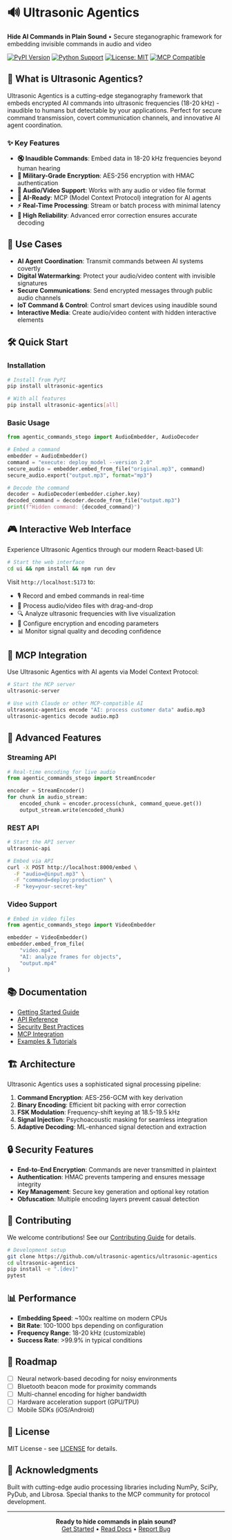 # 🔊 Ultrasonic Agentics

**Hide AI Commands in Plain Sound** • Secure steganographic framework for embedding invisible commands in audio and video

[![PyPI Version](https://img.shields.io/pypi/v/ultrasonic-agentics.svg)](https://pypi.org/project/ultrasonic-agentics/)
[![Python Support](https://img.shields.io/pypi/pyversions/ultrasonic-agentics.svg)](https://pypi.org/project/ultrasonic-agentics/)
[![License: MIT](https://img.shields.io/badge/License-MIT-yellow.svg)](https://opensource.org/licenses/MIT)
[![MCP Compatible](https://img.shields.io/badge/MCP-Compatible-blue.svg)](https://modelcontextprotocol.io)

## 🚀 What is Ultrasonic Agentics?

Ultrasonic Agentics is a cutting-edge steganography framework that embeds encrypted AI commands into ultrasonic frequencies (18-20 kHz) - inaudible to humans but detectable by your applications. Perfect for secure command transmission, covert communication channels, and innovative AI agent coordination.

### ✨ Key Features

- **🔇 Inaudible Commands**: Embed data in 18-20 kHz frequencies beyond human hearing
- **🔐 Military-Grade Encryption**: AES-256 encryption with HMAC authentication
- **🎵 Audio/Video Support**: Works with any audio or video file format
- **🤖 AI-Ready**: MCP (Model Context Protocol) integration for AI agents
- **⚡ Real-Time Processing**: Stream or batch process with minimal latency
- **🎯 High Reliability**: Advanced error correction ensures accurate decoding

## 🎯 Use Cases

- **AI Agent Coordination**: Transmit commands between AI systems covertly
- **Digital Watermarking**: Protect your audio/video content with invisible signatures
- **Secure Communications**: Send encrypted messages through public audio channels
- **IoT Command & Control**: Control smart devices using inaudible sound
- **Interactive Media**: Create audio/video content with hidden interactive elements

## 🛠️ Quick Start

### Installation

```bash
# Install from PyPI
pip install ultrasonic-agentics

# With all features
pip install ultrasonic-agentics[all]
```

### Basic Usage

```python
from agentic_commands_stego import AudioEmbedder, AudioDecoder

# Embed a command
embedder = AudioEmbedder()
command = "execute: deploy_model --version 2.0"
secure_audio = embedder.embed_from_file("original.mp3", command)
secure_audio.export("output.mp3", format="mp3")

# Decode the command
decoder = AudioDecoder(embedder.cipher.key)
decoded_command = decoder.decode_from_file("output.mp3")
print(f"Hidden command: {decoded_command}")
```

## 🎮 Interactive Web Interface

Experience Ultrasonic Agentics through our modern React-based UI:

```bash
# Start the web interface
cd ui && npm install && npm run dev
```

Visit `http://localhost:5173` to:
- 🎙️ Record and embed commands in real-time
- 📁 Process audio/video files with drag-and-drop
- 🔍 Analyze ultrasonic frequencies with live visualization
- 🔐 Configure encryption and encoding parameters
- 📊 Monitor signal quality and decoding confidence

## 🤖 MCP Integration

Use Ultrasonic Agentics with AI agents via Model Context Protocol:

```bash
# Start the MCP server
ultrasonic-server

# Use with Claude or other MCP-compatible AI
ultrasonic-agentics encode "AI: process customer data" audio.mp3
ultrasonic-agentics decode audio.mp3
```

## 🔧 Advanced Features

### Streaming API

```python
# Real-time encoding for live audio
from agentic_commands_stego import StreamEncoder

encoder = StreamEncoder()
for chunk in audio_stream:
    encoded_chunk = encoder.process(chunk, command_queue.get())
    output_stream.write(encoded_chunk)
```

### REST API

```bash
# Start the API server
ultrasonic-api

# Embed via API
curl -X POST http://localhost:8000/embed \
  -F "audio=@input.mp3" \
  -F "command=deploy:production" \
  -F "key=your-secret-key"
```

### Video Support

```python
# Embed in video files
from agentic_commands_stego import VideoEmbedder

embedder = VideoEmbedder()
embedder.embed_from_file(
    "video.mp4",
    "AI: analyze frames for objects",
    "output.mp4"
)
```

## 📚 Documentation

- [Getting Started Guide](docs/getting-started.md)
- [API Reference](docs/api-reference.md)
- [Security Best Practices](docs/security.md)
- [MCP Integration](docs/mcp-integration.md)
- [Examples & Tutorials](agentic_commands_stego/examples/)

## 🏗️ Architecture

Ultrasonic Agentics uses a sophisticated signal processing pipeline:

1. **Command Encryption**: AES-256-GCM with key derivation
2. **Binary Encoding**: Efficient bit packing with error correction
3. **FSK Modulation**: Frequency-shift keying at 18.5-19.5 kHz
4. **Signal Injection**: Psychoacoustic masking for seamless integration
5. **Adaptive Decoding**: ML-enhanced signal detection and extraction

## 🔒 Security Features

- **End-to-End Encryption**: Commands are never transmitted in plaintext
- **Authentication**: HMAC prevents tampering and ensures message integrity
- **Key Management**: Secure key generation and optional key rotation
- **Obfuscation**: Multiple encoding layers prevent casual detection

## 🤝 Contributing

We welcome contributions! See our [Contributing Guide](CONTRIBUTING.md) for details.

```bash
# Development setup
git clone https://github.com/ultrasonic-agentics/ultrasonic-agentics
cd ultrasonic-agentics
pip install -e ".[dev]"
pytest
```

## 📊 Performance

- **Embedding Speed**: ~100x realtime on modern CPUs
- **Bit Rate**: 100-1000 bps depending on configuration
- **Frequency Range**: 18-20 kHz (customizable)
- **Success Rate**: >99.9% in typical conditions

## 🌟 Roadmap

- [ ] Neural network-based decoding for noisy environments
- [ ] Bluetooth beacon mode for proximity commands
- [ ] Multi-channel encoding for higher bandwidth
- [ ] Hardware acceleration support (GPU/TPU)
- [ ] Mobile SDKs (iOS/Android)

## 📄 License

MIT License - see [LICENSE](LICENSE) for details.

## 🙏 Acknowledgments

Built with cutting-edge audio processing libraries including NumPy, SciPy, PyDub, and Librosa. Special thanks to the MCP community for protocol development.

---

<p align="center">
  <b>Ready to hide commands in plain sound?</b><br>
  <a href="https://github.com/ultrasonic-agentics/ultrasonic-agentics">Get Started</a> •
  <a href="https://github.com/ultrasonic-agentics/ultrasonic-agentics/docs">Read Docs</a> •
  <a href="https://github.com/ultrasonic-agentics/ultrasonic-agentics/issues">Report Bug</a>
</p>
